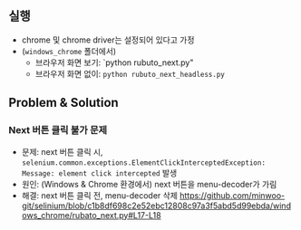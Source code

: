 ## 실행
- chrome 및 chrome driver는 설정되어 있다고 가정
- (`windows_chrome` 폴더에서)
  - 브라우저 화면 보기: `python rubuto_next.py"  
  - 브라우저 화면 없이: `python rubuto_next_headless.py`

## Problem & Solution
### Next 버튼 클릭 불가 문제

- 문제: next 버튼 클릭 시, `selenium.common.exceptions.ElementClickInterceptedException: Message: element click intercepted` 발생
- 원인: (Windows & Chrome 환경에서) next 버튼을 menu-decoder가 가림
- 해결: next 버튼 클릭 전, menu-decoder 삭제
  https://github.com/minwoo-git/selinium/blob/c1b8df698c2e52ebc12808c97a3f5abd5d99ebda/windows_chrome/rubato_next.py#L17-L18
